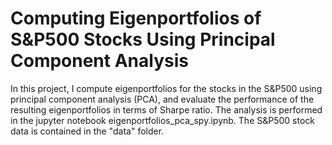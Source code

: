 # Computing Eigenportfolios of S&P500 Stocks Using Principal Component Analysis

In this project, I compute eigenportfolios for the stocks in the S&P500 using principal component analysis (PCA), and evaluate the performance of the resulting eigenportfolios in terms of Sharpe ratio. The analysis is performed in the jupyter notebook eigenportfolios_pca_spy.ipynb. The S&P500 stock data is contained in the "data" folder.
